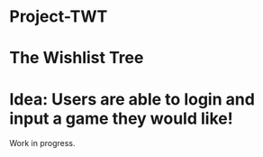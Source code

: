 # Project-TWT
# The Wishlist Tree
# Idea: Users are able to login and input a game they would like!

Work in progress.
